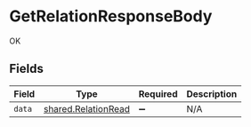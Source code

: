 # GetRelationResponseBody

OK


## Fields

| Field                                                             | Type                                                              | Required                                                          | Description                                                       |
| ----------------------------------------------------------------- | ----------------------------------------------------------------- | ----------------------------------------------------------------- | ----------------------------------------------------------------- |
| `data`                                                            | [shared.RelationRead](../../../sdk/models/shared/relationread.md) | :heavy_minus_sign:                                                | N/A                                                               |